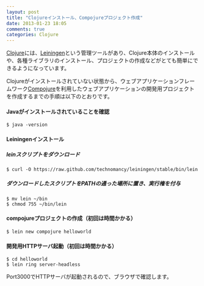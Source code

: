 ```yaml
---
layout: post
title: "Clojureインストール、Compojureプロジェクト作成"
date: 2013-01-23 18:05
comments: true
categories: Clojure
---
```

[Clojure](http://clojure.org/)には、[Leiningen](http://leiningen.org/)という管理ツールがあり、Clojure本体のインストールや、各種ライブラリのインストール、プロジェクトの作成などがとても簡単にできるようになっています。

Clojureがインストールされていない状態から、ウェブアプリケーションフレームワーク[Compojure](https://github.com/weavejester/compojure)を利用したウェブアプリケーションの開発用プロジェクトを作成するまでの手順は以下のとおりです。

#### Javaがインストールされていることを確認
```
$ java -version
```

#### Leiningenインストール
##### leinスクリプトをダウンロード
```
$ curl -O https://raw.github.com/technomancy/leiningen/stable/bin/lein
```

##### ダウンロードしたスクリプトをPATHの通った場所に置き、実行権を付与
```
$ mv lein ~/bin
$ chmod 755 ~/bin/lein 
```

#### compojureプロジェクトの作成（初回は時間かかる）
```
$ lein new compojure helloworld 
```

####  開発用HTTPサーバ起動（初回は時間かかる）
```
$ cd helloworld
$ lein ring server-headless 
```

Port3000でHTTPサーバが起動されるので、ブラウザで確認します。